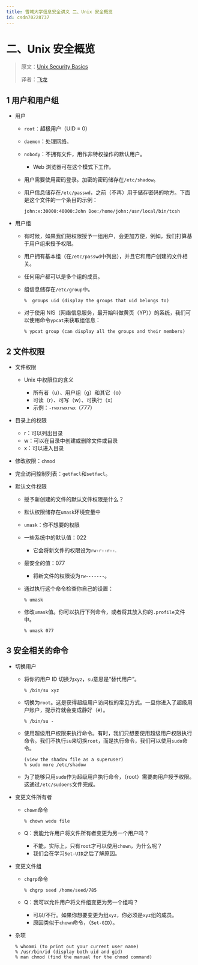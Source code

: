 ```yaml
---
title: 雪城大学信息安全讲义 二、Unix 安全概览
id: csdn70228737
---
```


# 二、Unix 安全概览

> 原文：[Unix Security Basics](http://www.cis.syr.edu/~wedu/Teaching/CompSec/LectureNotes_New/Unix_Security_Overview.pdf)
> 
> 译者：[飞龙](https://github.com/wizardforcel)

## 1 用户和用户组

*   用户

    *   `root`：超极用户（UID = 0）
    *   `daemon`：处理网络。
    *   `nobody`：不拥有文件，用作非特权操作的默认用户。

        *   Web 浏览器可在这个模式下工作。
    *   用户需要使用密码登录。加密的密码储存在`/etc/shadow`。
    *   用户信息储存在`/etc/passwd`，之前（不再）用于储存密码的地方。下面是这个文件的一个条目的示例：

        ```
        john:x:30000:40000:John Doe:/home/john:/usr/local/bin/tcsh
        ```

*   用户组

    *   有时候，如果我们把权限授予一组用户，会更加方便，例如，我们打算基于用户组来授予权限。
    *   用户拥有基本组（在`/etc/passwd`中列出），并且它和用户创建的文件相关。
    *   任何用户都可以是多个组的成员。
    *   组信息储存在`/etc/group`中。

        ```
        %  groups uid (display the groups that uid belongs to)
        ```

    *   对于使用 NIS（网络信息服务，最开始叫做黄页（YP））的系统，我们可以使用命令`ypcat`来获取组信息：

        ```
        % ypcat group (can display all the groups and their members)
        ```

## 2 文件权限

*   文件权限

    *   Unix 中权限位的含义

        *   所有者（u）、用户组（g）和其它（o）
        *   可读（r）、可写（w）、可执行（x）
        *   示例：`-rwxrwxrwx`（777）
*   目录上的权限

    *   r：可以列出目录
    *   w：可以在目录中创建或删除文件或目录
    *   x：可以进入目录
*   修改权限：`chmod`
*   完全访问控制列表：`getfacl`和`setfacl`。
*   默认文件权限

    *   授予新创建的文件的默认文件权限是什么？
    *   默认权限储存在`umask`环境变量中
    *   `umask`：你不想要的权限
    *   一些系统中的默认值：022

        *   它会将新文件的权限设为`rw-r--r--`.
    *   最安全的值：077

        *   将新文件的权限设为`rw-------`。
    *   通过执行这个命令检查你自己的设置：

        ```
        % umask
        ```

    *   修改`umask`值。你可以执行下列命令，或者将其放入你的`.profile`文件中。

        ```
        % umask 077
        ```

## 3 安全相关的命令

*   切换用户

    *   将你的用户 ID 切换为`xyz`，`su`意思是“替代用户”。

        ```
        % /bin/su xyz
        ```

    *   切换为`root`。这是获得超级用户访问权的常见方式。一旦你进入了超级用户账户，提示符就会变成静好（`#`）。

        ```
        % /bin/su -
        ```

    *   使用超级用户权限来执行命令。有时，我们只想要使用超级用户权限执行命令。我们不执行`su`来切换`root`，而是执行命令，我们可以使用`sudo`命令。

        ```
        (view the shadow file as a superuser) 
        % sudo more /etc/shadow
        ```

    *   为了能够只用`sudo`作为超级用户执行命令，（root）需要向用户授予权限。这通过`/etc/sudoers`文件完成。

*   变更文件所有者

    *   `chown`命令

        ```
        % chown wedu file
        ```

    *   Q：我能允许用户将文件所有者变更为另一个用户吗？

        *   不能，实际上，只有`root`才可以使用`chown`，为什么呢？
        *   我们会在学习`Set-UID`之后了解原因。
*   变更文件组

    *   `chgrp`命令

        ```
        % chgrp seed /home/seed/785
        ```

    *   Q：我可以允许用户将文件组变更为另一个组吗？

        *   可以/不行。如果你想要变更为组`xyz`，你必须是`xyz`组的成员。
        *   原因类似于`chown`命令，（`Set-GID`）。
*   杂项

    ```
    % whoami (to print out your current user name) 
    % /usr/bin/id (display both uid and gid) 
    % man chmod (find the manual for the chmod command)
    ```